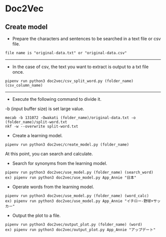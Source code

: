 # Doc2Vec

## Create model
* Prepare the characters and sentences to be searched in a text file or csv file.
```text
file name is "original-data.txt" or "original-data.csv"
```

---
* In the case of csv, the text you want to extract is output to a txt file once.
```shell
pipenv run python3 doc2vec/csv_split_word.py (folder_name) (csv_column_name)
```
---

* Execute the following command to divide it.

-b (input buffer size) is set large value.
```shell
mecab -b 131072 -Owakati (folder_name)/original-data.txt -o (folder_name)/split-word.txt
nkf -w --overwrite split-word.txt
```

* Create a learning model.
```shell
pipenv run python3 doc2vec/create_model.py (folder_name)
```

At this point, you can search and calculate.

* Search for synonyms from the learning model.
```shell
pipenv run python3 doc2vec/use_model.py (folder_name) (search_word)
ex) pipenv run python3 doc2vec/use_model.py App_Annie "日本" 
```

* Operate words from the learning model.
```shell
pipenv run python3 doc2vec/use_model.py (folder_name) (word_calc)
ex) pipenv run python3 doc2vec/use_model.py App_Annie "イチロー-野球+サッカー"
```

* Output the plot to a file.
```shell
pipenv run python3 doc2vec/output_plot.py (folder_name) (word)
ex) pipenv run python3 doc2vec/output_plot.py App_Annie "アップデート"
```
